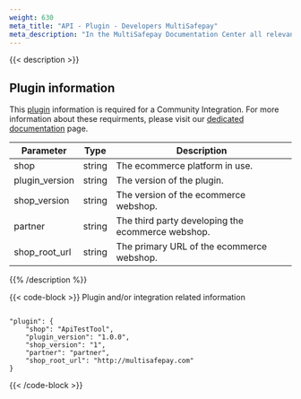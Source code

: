 ```yaml
---
weight: 630
meta_title: "API - Plugin - Developers MultiSafepay"
meta_description: "In the MultiSafepay Documentation Center all relevant information regarding our Plugins and API. As well as Support pages for Payment Method, Tools and General Questions. You can also find the contact details of our Support Team and Integration Team."
---
```

{{< description >}}
## Plugin information

This [plugin](/faq/getting-started/glossary/#plugin) information is required for a Community Integration. For more information about these requirments, please visit our [dedicated documentation](https://docs.multisafepay.com/integrations/community/community/) page.

| Parameter                          | Type     | Description                                                                          |
|------------------------------------|----------|--------------------------------------------------------------------------------------|
| shop                        | string   | The ecommerce platform in use. |
| plugin_version			| string | The version of the plugin. |
| shop_version			| string | The version of the ecommerce webshop. |
| partner					| string | The third party developing the ecommerce webshop. |
| shop_root_url			| string | The primary URL of the ecommerce webshop. |
{{% /description %}}

{{< code-block >}}
Plugin and/or integration related information

```shell 

"plugin": {
    "shop": "ApiTestTool",
    "plugin_version": "1.0.0",
    "shop_version": "1",
    "partner": "partner",
    "shop_root_url": "http://multisafepay.com"
}
 ```
{{< /code-block >}}
